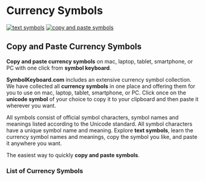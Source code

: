 # Currency Symbols
[![text symbols](https://img.shields.io/badge/github-symbols-green.svg)](https://github.com/symbolkeyboard/symbols)
[![copy and paste symbols](https://img.shields.io/badge/source-symbolkeyboad.com-orange.svg)](https://symbolkeyboard.com)
## Copy and Paste Currency Symbols

**Copy and paste currency symbols** on mac, laptop, tablet, smartphone, or PC with one click from **symbol keyboard**.

**SymbolKeyboard.com** includes an extensive currency symbol collection. We have collected all **currency symbols** in one place and offering them for you to use on mac, laptop, tablet, smartphone, or PC. Click once on the **unicode symbol** of your choice to copy it to your clipboard and then paste it wherever you want.

All symbols consist of official symbol characters, symbol names and meanings listed according to the Unicode standard. All symbol characters have a unique symbol name and meaning. Explore **text symbols**, learn the currency symbol names and meanings, copy the symbol you like, and paste it anywhere you want.

The easiest way to quickly **copy and paste symbols**.
### List of Currency Symbols
